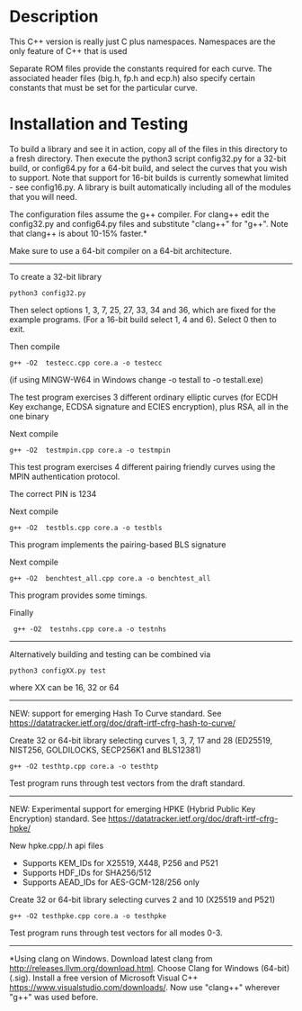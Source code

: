 # Description

This C++ version is really just C plus namespaces. Namespaces are the 
only feature of C++ that is used

Separate ROM files provide the constants required for each curve. The
associated header files (big.h, fp.h and ecp.h) also specify 
certain constants that must be set for the particular curve.

# Installation and Testing

To build a library and see it in action, copy all of the files in this 
directory to a fresh directory. Then execute the python3 script config32.py 
for a 32-bit build, or config64.py for a 64-bit build, and select the curves 
that you wish to support. Note that support for 16-bit builds is currently 
somewhat limited - see config16.py. A library is built automatically 
including all of the modules that you will need.

The configuration files assume the g++ compiler. For clang++ edit the
config32.py and config64.py files and substitute "clang++" for "g++".
Note that clang++ is about 10-15% faster.*

Make sure to use a 64-bit compiler on a 64-bit architecture.

---------------------------------------

To create a 32-bit library

    python3 config32.py

Then select options 1, 3, 7, 25, 27, 33, 34 and 36, which are fixed for the example 
programs. (For a 16-bit build select 1, 4 and 6). Select 0 then to exit.

Then compile

    g++ -O2  testecc.cpp core.a -o testecc

(if using MINGW-W64 in Windows change -o testall to -o testall.exe)

The test program exercises 3 different ordinary elliptic curves (for ECDH 
Key exchange, ECDSA signature and ECIES encryption), plus RSA, all in the 
one binary


Next compile

    g++ -O2  testmpin.cpp core.a -o testmpin

This test program exercises 4 different pairing friendly curves using 
the MPIN authentication protocol.

The correct PIN is 1234


Next compile

    g++ -O2  testbls.cpp core.a -o testbls

This program implements the pairing-based BLS signature


Next compile 

    g++ -O2  benchtest_all.cpp core.a -o benchtest_all

This program provides some timings.

Finally

     g++ -O2  testnhs.cpp core.a -o testnhs

-------------------------------------------------

Alternatively building and testing can be combined via

    python3 configXX.py test

where XX can be 16, 32 or 64

-------------------------------------------------

NEW: support for emerging Hash To Curve standard.
See https://datatracker.ietf.org/doc/draft-irtf-cfrg-hash-to-curve/


Create 32 or 64-bit library selecting curves 1, 3, 7, 17 and 28 (ED25519, NIST256, GOLDILOCKS, SECP256K1 and BLS12381)

    g++ -O2 testhtp.cpp core.a -o testhtp

Test program runs through test vectors from the draft standard.

-------------------------------------------------

NEW: Experimental support for emerging HPKE (Hybrid Public Key Encryption) standard.
See https://datatracker.ietf.org/doc/draft-irtf-cfrg-hpke/

New hpke.cpp/.h api files

- Supports KEM_IDs for X25519, X448, P256 and P521
- Supports HDF_IDs for SHA256/512
- Supports AEAD_IDs for AES-GCM-128/256 only

Create 32 or 64-bit library selecting curves 2 and 10 (X25519 and P521)

    g++ -O2 testhpke.cpp core.a -o testhpke

Test program runs through test vectors for all modes 0-3.

---------------------------------------------------

*Using clang on Windows.
Download latest clang from http://releases.llvm.org/download.html.
Choose Clang for Windows (64-bit) (.sig).
Install a free version of Microsoft Visual C++ https://www.visualstudio.com/downloads/.
Now use "clang++" wherever "g++" was used before.
